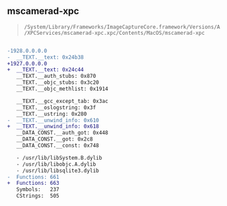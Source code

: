 ## mscamerad-xpc

> `/System/Library/Frameworks/ImageCaptureCore.framework/Versions/A/XPCServices/mscamerad-xpc.xpc/Contents/MacOS/mscamerad-xpc`

```diff

-1928.0.0.0.0
-  __TEXT.__text: 0x24b38
+1927.0.0.0.0
+  __TEXT.__text: 0x24c44
   __TEXT.__auth_stubs: 0x870
   __TEXT.__objc_stubs: 0x3c20
   __TEXT.__objc_methlist: 0x1914

   __TEXT.__gcc_except_tab: 0x3ac
   __TEXT.__oslogstring: 0x3f
   __TEXT.__ustring: 0x280
-  __TEXT.__unwind_info: 0x610
+  __TEXT.__unwind_info: 0x618
   __DATA_CONST.__auth_got: 0x448
   __DATA_CONST.__got: 0x2c8
   __DATA_CONST.__const: 0x748

   - /usr/lib/libSystem.B.dylib
   - /usr/lib/libobjc.A.dylib
   - /usr/lib/libsqlite3.dylib
-  Functions: 661
+  Functions: 663
   Symbols:   237
   CStrings:  505
 

```
